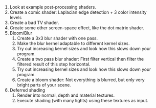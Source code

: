 1. Look at example post-processing shaders.
1. Create a comic shader: Laplacian edge detection + 3 color intensity levels
1. Create a bad TV shader.
1. Create some other screen-space effect, like the dot matrix shader.
1. Bloom/Blur
   1. Create a 3x3 blur shader with one pass.
   1. Make the blur kernel adaptable to different kernel sizes.
   1. Try out increasing kernel sizes and look how this slows down your program.
   1. Create a two pass blur shader: First filter vertical then filter the filtered result of this step horizontal.
   1. Try out increasing kernel sizes and look how this slows down your program.
   1. Create a bloom shader: Not everything is blurred, but only very bright parts of your scene.
1. Deferred shading
   1. Render into normal, depth and material textures.
   1. Execute shading (with many lights) using these textures as input.

